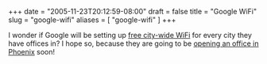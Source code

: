 +++
date = "2005-11-23T20:12:59-08:00"
draft = false
title = "Google WiFi"
slug = "google-wifi"
aliases = [
	"google-wifi"
]
+++
<P>I wonder if Google will be setting up <A href="http://googleblog.blogspot.com/2005/11/wi-fi-in-mountain-view.html">free city-wide WiFi</A> for every city they have offices in? I hope so, because they are going to be <A href="http://www.google.com/press/annc/phoenix.html">opening an office in Phoenix</A> soon!</P>